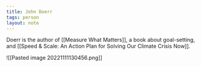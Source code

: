 ```yaml
---
title: John Doerr
tags: person
layout: note 
---
```

Doerr is the author of [[Measure What Matters]], a book about goal-setting, and [[Speed & Scale: An Action Plan for Solving Our Climate Crisis Now]]. 

![[Pasted image 20221111130456.png]]